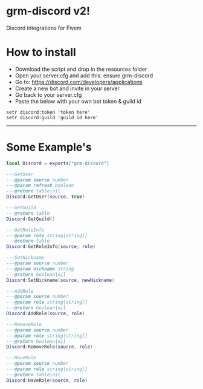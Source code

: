 # grm-discord v2!
Discord integrations for Fivem

# How to install
- Download the script and drop in the resources folder
- Open your server.cfg and add this: ensure grm-discord
- Go to: https://discord.com/developers/applications
- Create a new bot and invite in your server
- Go back to your server.cfg
- Paste the below with your own bot token & guild id

```
setr discord:token 'token here'
setr discord:guild 'guild id here'
```
---

# Some Example's
```lua
local Discord = exports["grm-discord"]

---GetUser
---@param source number
---@param refresh boolean
---@return table|nil
Discord:GetUser(source, true)

---GetGuild
---@return table
Discord:GetGuild()

---GetRoleInfo 
---@param role string|string[]
---@return table
Discord:GetRoleInfo(source, role)

---SetNickname
---@param source number
---@param nickname string
---@return boolean|nil
Discord:SetNickname(source, newNickname)

---AddRole
---@param source number
---@param role string|string[]
---@return boolean|nil
Discord:AddRole(source, role)

---RemoveRole
---@param source number
---@param role string|string[]
---@return boolean|nil
Discord:RemoveRole(source, role)

---HaveRole
---@param source number
---@param role string|string[]
---@return table|nil
Discord:HaveRole(source, role) 
```

